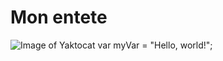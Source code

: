 # Mon entete
![Image of Yaktocat](https://octodex.github.com/images/yaktocat.png)
var myVar = "Hello, world!";
